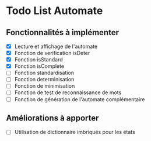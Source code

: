 # Todo List Automate

## Fonctionnalités à implémenter
- [x] Lecture et affichage de l'automate
- [x] Fonction de verification isDeter
- [x] Fonction isStandard
- [x] Fonction isComplete
- [ ] Fonction standardisation
- [ ] Fonction determinisation
- [ ] Fonction de minimisation
- [ ] Fonction de test de reconnaissance de mots
- [ ] Fonction de génération de l'automate complémentaire

## Améliorations à apporter
- [ ] Utilisation de dictionnaire imbriqués pour les états
